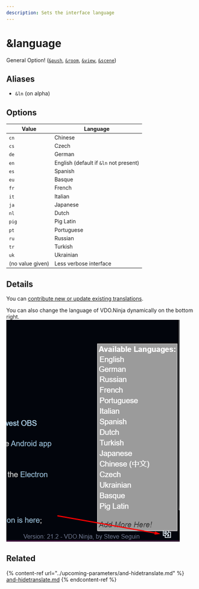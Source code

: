 ```yaml
---
description: Sets the interface language
---
```


# \&language

General Option! ([`&push`](../../source-settings/push.md), [`&room`](../../general-settings/room.md), [`&view`](../view-parameters/view.md), [`&scene`](../view-parameters/scene.md))

## Aliases

* `&ln` (on alpha)

## Options

| Value            | Language                               |
| ---------------- | -------------------------------------- |
| `cn`             | Chinese                                |
| `cs`             | Czech                                  |
| `de`             | German                                 |
| `en`             | English (default if `&ln` not present) |
| `es`             | Spanish                                |
| `eu`             | Basque                                 |
| `fr`             | French                                 |
| `it`             | Italian                                |
| `ja`             | Japanese                               |
| `nl`             | Dutch                                  |
| `pig`            | Pig Latin                              |
| `pt`             | Portuguese                             |
| `ru`             | Russian                                |
| `tr`             | Turkish                                |
| `uk`             | Ukrainian                              |
| (no value given) | Less verbose interface                 |

## Details

You can [contribute new or update existing translations](https://github.com/steveseguin/obsninja/tree/master/translations).

You can also change the language of VDO.Ninja dynamically on the bottom right.\
![](<../../.gitbook/assets/image (115) (2).png>)

## Related

{% content-ref url="../upcoming-parameters/and-hidetranslate.md" %}
[and-hidetranslate.md](../upcoming-parameters/and-hidetranslate.md)
{% endcontent-ref %}
